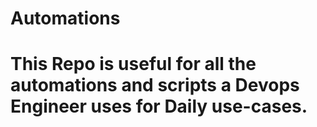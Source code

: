 # Automations
# This Repo is useful for all the automations and scripts a Devops Engineer uses for Daily use-cases.
